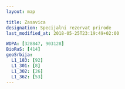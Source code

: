 ```yaml
---
layout: map

title: Zasavica
designation: Specijalni rezervat prirode
last_modified_at: 2018-05-25T23:19:49+02:00

WDPA: [328847, 903128]
BioRaS: [414]
geoSrbija:
  L1_183: [92]
  L1_301: [8]
  L1_302: [26]
  L1_362: [53]
---
```

